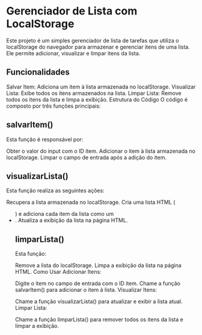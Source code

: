 # Gerenciador de Lista com LocalStorage
Este projeto é um simples gerenciador de lista de tarefas que utiliza o localStorage do navegador para armazenar e gerenciar itens de uma lista. Ele permite adicionar, visualizar e limpar itens da lista.

## Funcionalidades
Salvar Item: Adiciona um item à lista armazenada no localStorage.
Visualizar Lista: Exibe todos os itens armazenados na lista.
Limpar Lista: Remove todos os itens da lista e limpa a exibição.
Estrutura do Código
O código é composto por três funções principais:

## salvarItem()
Esta função é responsável por:

Obter o valor do input com o ID item.
Adicionar o item à lista armazenada no localStorage.
Limpar o campo de entrada após a adição do item.

## visualizarLista()
Esta função realiza as seguintes ações:

Recupera a lista armazenada no localStorage.
Cria uma lista HTML (<ul>) e adiciona cada item da lista como um <li>.
Atualiza a exibição da lista na página HTML.

## limparLista()
Esta função:

Remove a lista do localStorage.
Limpa a exibição da lista na página HTML.
Como Usar
Adicionar Itens:

Digite o item no campo de entrada com o ID item.
Chame a função salvarItem() para adicionar o item à lista.
Visualizar Itens:

Chame a função visualizarLista() para atualizar e exibir a lista atual.
Limpar Lista:

Chame a função limparLista() para remover todos os itens da lista e limpar a exibição.
